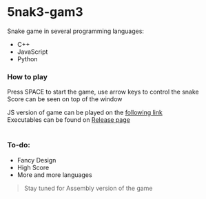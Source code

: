 # 5nak3-gam3
Snake game in several programming languages:
- C++
- JavaScript
- Python

### How to play
Press SPACE to start the game, use arrow keys to control the snake
<br>
Score can be seen on top of the window

JS version of game can be played on the [following link](https://karrvel.github.io/5nak3-gam3/js/)
<br>
Executables can be found on [Release page](https://github.com/karrvel/5nak3-gam3/releases)
<br><br>

### To-do:
- Fancy Design
- High Score
- More and more languages

> Stay tuned for Assembly version of the game
